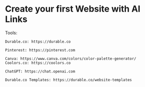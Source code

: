 # Create your first Website with AI Links

Tools:
```
Durable.co: https://durable.co
```
```
Pinterest: https://pinterest.com
```
```
Canva: https://www.canva.com/colors/color-palette-generator/
Coolors.co: https://coolors.co
```
```
ChatGPT: https://chat.openai.com
```
```
Durable.co Templates: https://durable.co/website-templates
```
